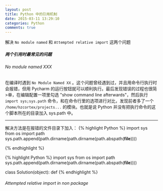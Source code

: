 ```yaml
---
layout: post
title: Python 中的引用机制
date: 2015-03-11 13:29:10
categories: Python
comments: true
---
```


解决 `No module named` 和 `Attempted relative import` 这两个问题
<!-- more -->

##### 两个引用时最常见的问题

###### No module named XXX

在编译时遇到 `No Module Named XX` 。这个问题曾经遇到过，并且用命令行执行时会报错，但用 Pycharm 的运行按钮就可以顺利执行。最后发现错误的过程也很简>单，在编辑配置一项里勾选 "show command line afterwards"，然后执行　`import sys;sys.path` 命令，和在命令行里的选项进行对比，发现前者多了一个 `/home/hzcortex/projects...` 的模块。也就是说 Python 并没有把执行命令的这个脚本所在的目录加入 sys.path 中。

---

解决方法是在报错的文件目录下加入：
{% highlight Python %}
import sys
from os import path
sys.path.append(path.dirname(path.dirname(path.abspath(__file__))))

{% endhighlight %}

{% highlight Python %}
import sys
from os import path
sys.path.append(path.dirname(path.dirname(path.abspath(__file__))))

class Solution(object):
	def 
{% endhighlight %}

###### Attempted relative import in non  package


